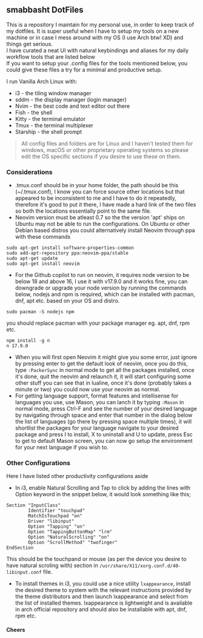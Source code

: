 ## smabbasht DotFiles

This is a repository I maintain for my personal use, in order to keep track of my dotfiles. It is super useful when I
have to setup my tools on a new machine or in case I mess around with my OS (I use Arch btw! XD) and things get serious. <br>
I have curated a neat UI with natural keybindings and aliases for my daily workflow tools that are listed below <br> 
If you want to setup your .config files for the tools mentioned below, you could give these files a try for a minimal and productive setup.

I run Vanilla Arch Linux with:

*   i3 - the tiling window manager
*   sddm - the display manager (login manager)
*   Nvim - the best code and text editor out there
*   Fish - the shell
*   Kitty - the terminal emulator 
*   Tmux - the terminal multiplexer
*   Starship - the shell prompt

> All config files and folders are for Linux and I haven't tested them for windows, macOS or other proprietary operating
systems so please edit the OS specific sections if you desire to use these on them.

### Considerations
- .tmux.conf should be in your home folder, the path should be this (~/.tmux.conf), I know you can force source other 
locations but that appeared to be inconsistent to me and I have to do it repeatedly, therefore it's good to put it there, I have 
made a hard link of the two files so both the locations essentially point to the same file.
- Neovim version must be atleast 0.7 so the the version 'apt' ships on Ubuntu may not be able to run the configurations. 
On Ubuntu or other Debian based distros you could alternatively install Neovim through ppa with these commands <br> 
```
sudo apt-get install software-properties-common
sudo add-apt-repository ppa:neovim-ppa/stable
sudo apt-get update
sudo apt-get install neovim
```
- For the Github copilot to run on neovim, it requires node version to be below 18 and above 16, I use it with v17.9.0 and it works 
fine, you can downgrade or upgrade your node version by running the commands below, nodejs and npm is required, which can
be installed with pacman, dnf, apt etc. based on your OS and distro.
```
sudo pacman -S nodejs npm
```
you should replace pacman with your package manager eg. apt, dnf, rpm etc.
```
npm install -g n
n 17.9.0
```
- When you will first open Neovim it might give you some error, just ignore by pressing enter to get the default look of neovim, 
once you do this, type `:PackerSync` in normal mode to get all the packages installed, once it's done, quit the neovim and
relaunch it, it will start configuring some other stuff you can see that in lualine, once it's done (probably takes a minute or two)
you could now use your neovim as normal.
- For getting language support, format features and intellisense for languages you use, use Mason, you can lanch it by typing `:Mason`
in normal mode, press Ctrl-F and see the number of your desired language by navigating through space and enter that number in the dialog
below the list of languages (go there by pressing space multiple times), it will shortlist the packages for your language navigate to
your desired package and press I to install, X to uninstall and U to update, press Esc to get to default Mason screen, you can now go 
setup the environment for your next language if you wish to.


### Other Configurations

Here I have listed other productivity configurations aside <br>
- In i3, enable Natural Scrolling and Tap to click by adding the lines with Option keyword in the snippet below, it would look something like this;

```
Section "InputClass"
        Identifier "touchpad"
        MatchIsTouchpad "on"
        Driver "libinput"
        Option "Tapping" "on"
        Option "TappingButtonMap" "lrm"
        Option "NaturalScrolling" "on"
        Option "ScrollMethod" "twofinger"
EndSection
```
This should be the touchpand or mouse (as per the device you desire to have natural scroling with) section in `/usr/share/X11/xorg.conf.d/40-libinput.conf` file.
- To install themes in i3, you could use a nice utility `lxappearance`, install the desired theme to system with the relevant instructions provided by the theme distributors and then launch lxappearance and select from the list of installed themes. lxappearance is lightweight and is available in arch official repository and should also be installable with apt, dnf, rpm etc.


#### Cheers
